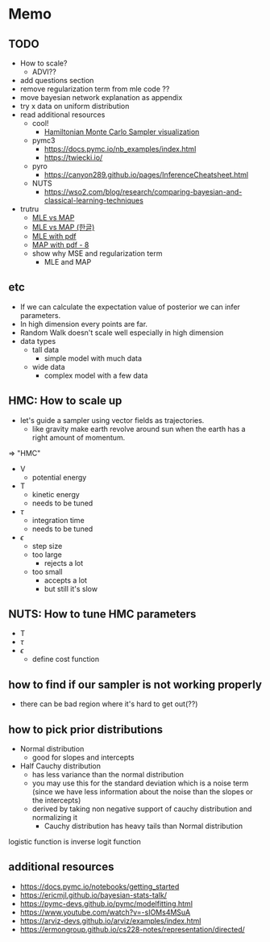 # Memo

## TODO
- How to scale?
  - ADVI??
- add questions section
- remove regularization term from mle code ??
- move bayesian network explanation as appendix
- try x data on uniform distribution
- read additional resources
  - cool!
    - [Hamiltonian Monte Carlo Sampler visualization](http://arogozhnikov.github.io/2016/12/19/markov_chain_monte_carlo.html)
  - pymc3
    - https://docs.pymc.io/nb_examples/index.html
    - https://twiecki.io/
  - pyro
    - https://canyon289.github.io/pages/InferenceCheatsheet.html
  - NUTS
    - https://wso2.com/blog/research/comparing-bayesian-and-classical-learning-techniques
- trutru
  - [MLE vs MAP](https://wiseodd.github.io/techblog/2017/01/01/mle-vs-map/)
  - [MLE vs MAP (한글)](https://niceguy1575.tistory.com/87)
  - [MLE with pdf](https://stats.stackexchange.com/questions/243283/in-mle-for-continuous-rv-why-is-it-ok-to-evaluate-a-pdf-at-a-point)
  - [MAP with pdf - 8](https://ocw.mit.edu/courses/mathematics/18-05-introduction-to-probability-and-statistics-spring-2014/readings/MIT18_05S14_Reading13a.pdf)
  - show why MSE and regularization term
    - MLE and MAP

## etc

- If we can calculate the expectation value of posterior we can infer parameters.
- In high dimension every points are far.
- Random Walk doesn't scale well especially in high dimension
- data types
  - tall data
    - simple model with much data
  - wide data
    - complex model with a few data

## HMC: How to scale up

- let's guide a sampler using vector fields as trajectories.
  - like gravity make earth revolve around sun when the earth has a right amount of momentum.

=> "HMC"

- V
  - potential energy
- T
  - kinetic energy
  - needs to be tuned
- $\tau$
  - integration time
  - needs to be tuned
- $\epsilon$
  - step size
  - too large
    - rejects a lot
  - too small
    - accepts a lot
    - but still it's slow

## NUTS: How to tune HMC parameters

- T
- $\tau$
- $\epsilon$
  - define cost function

## how to find if our sampler is not working properly

- there can be bad region where it's hard to get out(??)

## how to pick prior distributions

- Normal distribution
  - good for slopes and intercepts
- Half Cauchy distribution
  - has less variance than the normal distribution
  - you may use this for the standard deviation which is a noise term (since we have less information about the noise than the slopes or the intercepts)
  - derived by taking non negative support of cauchy distribution and normalizing it
    - Cauchy distribution has heavy tails than Normal distribution

logistic function is inverse logit function

## additional resources

- https://docs.pymc.io/notebooks/getting_started
- https://ericmjl.github.io/bayesian-stats-talk/
- https://pymc-devs.github.io/pymc/modelfitting.html
- https://www.youtube.com/watch?v=-sIOMs4MSuA
- https://arviz-devs.github.io/arviz/examples/index.html
- https://ermongroup.github.io/cs228-notes/representation/directed/
